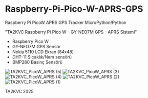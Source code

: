 # Raspberry-Pi-Pico-W-APRS-GPS
Raspberry Pi PicoW APRS GPS Tracker MicroPython/Python

"TA2KVC Raspberry Pi Pico W - GY-NEO7M GPS - APRS Sistemi"

* Raspberry Pico W
* GY-NEO7M GPS Sensör 
* Nokia 5110 LCD Ekran (84x48)
* DHT-11 Sıcaklık/Nem sensörü
* BMP280 Basınç Sensörü

![TA2KVC_PicoW_APRS (5)](https://github.com/user-attachments/assets/bf11131d-7388-43cd-9a60-12f4f1b05dff)
![TA2KVC_PicoW_APRS (3)](https://github.com/user-attachments/assets/22a606bb-9950-4e4d-94b4-c86ac3878923)
![TA2KVC_PicoW_APRS (4)](https://github.com/user-attachments/assets/1f141f74-b30b-403b-8ad6-f13ef1924c8e)
![TA2KVC_PicoW_APRS (2)](https://github.com/user-attachments/assets/c8ec527a-e522-47d0-86fc-f88743fed48a)
![TA2KVC_PicoW_APRS (1)](https://github.com/user-attachments/assets/46013ae8-f9b3-41ad-af68-eac01be5b157)

TA2KVC 2025
